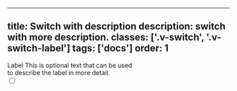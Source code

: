 <!--
 *              Copyright (c) 2025 Visa, Inc.
 *
 * Licensed under the Apache License, Version 2.0 (the "License");
 * you may not use this file except in compliance with the License.
 * You may obtain a copy of the License at
 *
 *         http://www.apache.org/licenses/LICENSE-2.0
 *
 * Unless required by applicable law or agreed to in writing, software
 * distributed under the License is distributed on an "AS IS" BASIS,
 * WITHOUT WARRANTIES OR CONDITIONS OF ANY KIND, either express or implied.
 * See the License for the specific language governing permissions and
 * limitations under the License.
 *
 -->
---
title: Switch with description
description: switch with more description.
classes: ['.v-switch', '.v-switch-label']
tags: ['docs']
order: 1
---

<div class="v-flex v-gap-10 v-justify-content-between v-m-8" style="max-inline-size: 288px">
  <div class="v-flex v-flex-col v-gap-2 v-mt-2 v-flex-shrink-1">
    <label class="v-switch-label v-label-large" for="switch-control-4">
      Label
    </label>
    <span class="v-input-message v-typography-body-3" id="switch-message-1" subtle>
      This is optional text that can be used to describe the label in more detail.
    </span>
  </div>
  <input aria-describedby="switch-message-1" class="v-switch" id="switch-control-4" name="default-switch" role="switch" type="checkbox"/>
</div>

